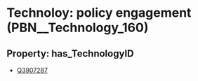 # Technoloy: __policy engagement__ (PBN__Technology_160)

## Property: has_TechnologyID

* [Q3907287](Q3907287)

